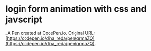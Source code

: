 # login form animation with css and javscript
 _A Pen created at CodePen.io. Original URL: [https://codepen.io/dina_reda/pen/qrmaZQ](https://codepen.io/dina_reda/pen/qrmaZQ).

 